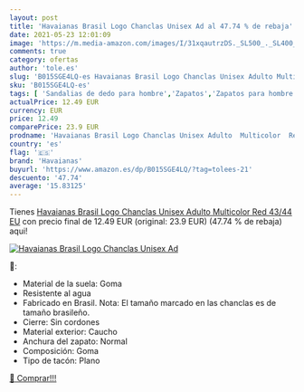```yaml
---
layout: post
title: 'Havaianas Brasil Logo Chanclas Unisex Ad al 47.74 % de rebaja'
date: 2021-05-23 12:01:09
image: 'https://m.media-amazon.com/images/I/31xqautrzDS._SL500_._SL400_.jpg'
comments: true
category: ofertas
author: 'tole.es'
slug: 'B015SGE4LQ-es Havaianas Brasil Logo Chanclas Unisex Adulto Multicolor...'
sku: 'B015SGE4LQ-es'
tags: [ 'Sandalias de dedo para hombre','Zapatos','Zapatos para hombre','Zapatos y complementos','chanclas','havaianas', ]
actualPrice: 12.49 EUR
currency: EUR
price: 12.49
comparePrice: 23.9 EUR
prodname: 'Havaianas Brasil Logo Chanclas Unisex Adulto  Multicolor  Red   43/44 EU'
country: 'es'
flag: '🇪🇸'
brand: 'Havaianas'
buyurl: 'https://www.amazon.es/dp/B015SGE4LQ/?tag=tolees-21'
descuento: '47.74'
average: '15.83125'
---
```


Tienes [Havaianas Brasil Logo Chanclas Unisex Adulto  Multicolor  Red   43/44 EU](https://www.amazon.es/dp/B015SGE4LQ/?tag=tolees-21) con precio final de  12.49 EUR (original: 23.9 EUR) (47.74 %  de rebaja) aqui!

[![Havaianas Brasil Logo Chanclas Unisex Ad](https://m.media-amazon.com/images/I/31xqautrzDS._SL500_._SL400_.jpg)](https://www.amazon.es/dp/B015SGE4LQ/?tag=tolees-21)

🔎:

- Material de la suela: Goma
- Resistente al agua
- Fabricado en Brasil. Nota: El tamaño marcado en las chanclas es de tamaño brasileño.
- Cierre: Sin cordones
- Material exterior: Caucho
- Anchura del zapato: Normal
- Composición: Goma
- Tipo de tacón: Plano

[🛒 Comprar!!!](https://www.amazon.es/dp/B015SGE4LQ/?tag=tolees-21)
